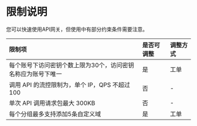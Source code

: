 # 限制说明

您可以快速使用API网关，但使用中有部分约束条件需要注意。

| 限制项	| 是否可调整	| 调整方式 |
| :- | :- | :- |
|每个账号下访问密钥个数上限为30个，访问密钥名称应为账号下唯一	|是	|工单|
|调用 API 的流控限制为，单个 IP，QPS 不超过100	|否	|-|
|单次 API 调用请求包最大 300KB	|否	|-|
|每个分组最多支持添加5条自定义域  		|是	|工单|

